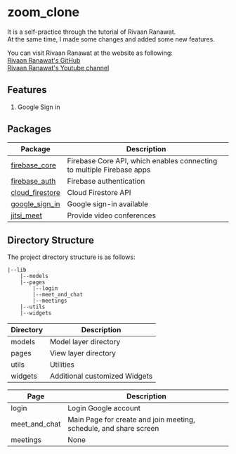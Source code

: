 # zoom_clone
It is a self-practice through the tutorial of Rivaan Ranawat.  
At the same time, I made some changes and added some new features.

You can visit Rivaan Ranawat at the website as following:  
[Rivaan Ranawat's GitHub](https://github.com/RivaanRanawat)  
[Rivaan Ranawat's Youtube channel](https://www.youtube.com/channel/UC-1kzHtwBY8n0TY5NhYxNaw)


## Features
1. Google Sign in


## Packages

| **Package**                                                 | **Description**                                                       |
|-------------------------------------------------------------|-----------------------------------------------------------------------|
| [firebase_core](https://pub.dev/packages/firebase_core)     | Firebase Core API, which enables connecting to multiple Firebase apps |
| [firebase_auth](https://pub.dev/packages/firebase_auth)     | Firebase authentication                                               |
| [cloud_firestore](https://pub.dev/packages/cloud_firestore) | Cloud Firestore API                                                   |
| [google_sign_in](https://pub.dev/packages/google_sign_in)   | Google sign-in available                                              |
| [jitsi_meet](https://pub.dev/packages/jitsi_meet/install)   | Provide video conferences                                             |



## Directory Structure

The project directory structure is as follows:
```
|--lib
    |--models
    |--pages
        |--login
        |--meet_and_chat
        |--meetings
    |--utils
    |--widgets
```


| **Directory** | **Description**               |
|---------------|-------------------------------|
| models        | Model layer directory         |
| pages         | View layer directory          |
| utils         | Utilities                     |
| widgets       | Additional customized Widgets |

| **Page**      | **Description**                                                   |
|---------------|-------------------------------------------------------------------|
| login         | Login Google account                                              |
| meet_and_chat | Main Page for create and join meeting, schedule, and share screen |
| meetings      | None                                                              |

